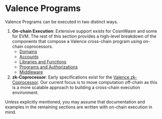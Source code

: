 # Valence Programs

Valence Programs can be executed in two distinct ways.
1. **On-chain Execution**:
Extensive support exists for CosmWasm and some for EVM. The rest of this section provides a high-level breakdown of the components that compose a Valence cross-chain program using on-chain coprocessors.
    - [Domains](./domains.md)
    - [Accounts](./accounts.md)
    - [Libraries and Functions](./libraries_and_functions.md)
    - [Programs and Authorizations](./programs_and_authorizations.md)
    - [Middleware](./middleware.md)
2. **zk-Coprocessor**:
Early specifications exist for the [Valence zk-Coprocessor](../zk-coprocessor/_overview.md). Our current focus is to move computation off-chain as this is a more scalable approach to building a cross-chain execution environment.

Unless explicitly mentioned, you may assume that documentation and examples in the remaining sections are written with on-chain execution in mind.
